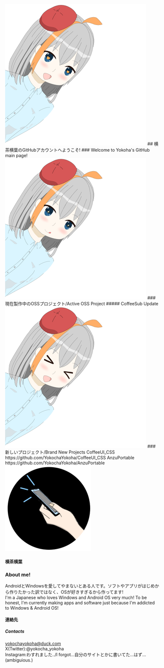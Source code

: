 <img src="./2.png" height="10%">
## 横茶横葉のGitHubアカウントへようこそ!  
### Welcome to Yokoha's GitHub main page!   

<img src="./1.png" height="10%">
### 現在製作中のOSSプロジェクト/Active OSS Project    
##### CoffeeSub Update

<img src="./3.png" height="10%">
### 新しいプロジェクト/Brand New Projects  
CoffeeUI_CSS  
https://github.com/YokochaYokoha/CoffeeUI_CSS  
AnzuPortable  
https://github.com/YokochaYokoha/AnzuPortable  
<img src="https://github.com/YokochaYokoha/yokochayokoha.github.io/blob/main/trademark.png?raw=true" height="10%">

#### 横茶横葉  
### About me!   
AndroidとWindowsを愛してやまないとある人です。ソフトやアプリがはじめから作りたかった訳ではなく、OSが好きすぎるから作ってます!  
I'm a Japanese who loves Windows and Android OS very much! To be honest, I'm currently making apps and software just because I'm addicted to Windows & Android OS!  


#### 連絡先  
##### Contacts  
yokochayokoha@duck.com  
X(Twitter):@yokocha_yokoha  
Instagram:わすれました../I forgot...自分のサイトとかに書いてた...はず...(ambiguious.)  

<!--
**Yokokiri-Cha/yokokiri-cha** is a ✨ _special_ ✨ repository because its `README.md` (this file) appears on your GitHub profile.

Here are some ideas to get you started:

- 🔭 I’m currently working on ...
- 🌱 I’m currently learning ...
- 👯 I’m looking to collaborate on ...
- 🤔 I’m looking for help with ...
- 💬 Ask me about ...
- 📫 How to reach me: ...
- 😄 Pronouns: ...
- ⚡ Fun fact: ...
-->
